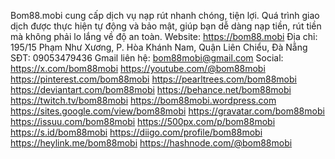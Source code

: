 Bom88.mobi cung cấp dịch vụ nạp rút nhanh chóng, tiện lợi. Quá trình giao dịch được thực hiện tự động và bảo mật, giúp bạn dễ dàng nạp tiền, rút tiền mà không phải lo lắng về độ an toàn.
Website: https://bom88.mobi
Địa chỉ: 195/15 Phạm Như Xương, P. Hòa Khánh Nam, Quận Liên Chiểu, Đà Nẵng
SĐT: 09053479436
Gmail liên hệ: bom88mobi@gmail.com
Social:
https://x.com/bom88mobi
https://youtube.com/@bom88mobi
https://pinterest.com/bom88mobi
https://pearltrees.com/bom88mobi
https://deviantart.com/bom88mobi
https://behance.net/bom88mobi
https://twitch.tv/bom88mobi
https://bom88mobi.wordpress.com
https://sites.google.com/view/bom88mobi
https://gravatar.com/bom88mobi
https://issuu.com/bom88mobi
https://500px.com/p/bom88mobi
https://s.id/bom88mobi
https://diigo.com/profile/bom88mobi
https://heylink.me/bom88mobi
https://hashnode.com/@bom88mobi